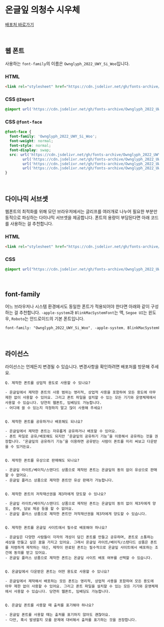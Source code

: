 # 온글잎 의청수 시우체

[배포처 바로가기](https://www.ownglyph.com/trial/f8d11608-2a12-4e81-8f1b-016d4ba0b266)

&nbsp;

## 웹 폰트

사용하는 `font-family`의 이름은 `Ownglyph_2022_UWY_Si_Woo`입니다.

### HTML

```html
<link rel="stylesheet" href="https://cdn.jsdelivr.net/gh/fonts-archive/Ownglyph_2022_UWY_Si_Woo/Ownglyph_2022_UWY_Si_Woo.css" type="text/css"/>
```

### CSS `@Import`

```css
@import url('https://cdn.jsdelivr.net/gh/fonts-archive/Ownglyph_2022_UWY_Si_Woo/Ownglyph_2022_UWY_Si_Woo.css');
```

### CSS `@font-face`

```css
@font-face {
  font-family: 'Ownglyph_2022_UWY_Si_Woo';
  font-weight: normal;
  font-style: normal;
  font-display: swap;
  src: url('https://cdn.jsdelivr.net/gh/fonts-archive/Ownglyph_2022_UWY_Si_Woo/Ownglyph_2022_UWY_Si_Woo-Rg.woff2') format('woff2'),
        url('https://cdn.jsdelivr.net/gh/fonts-archive/Ownglyph_2022_UWY_Si_Woo/Ownglyph_2022_UWY_Si_Woo-Rg.woff') format('woff'),
        url('https://cdn.jsdelivr.net/gh/fonts-archive/Ownglyph_2022_UWY_Si_Woo/Ownglyph_2022_UWY_Si_Woo-Rg.otf') format('opentype'),
        url('https://cdn.jsdelivr.net/gh/fonts-archive/Ownglyph_2022_UWY_Si_Woo/Ownglyph_2022_UWY_Si_Woo-Rg.ttf') format('truetype');
}
```

&nbsp;

## 다이나믹 서브셋

웹폰트의 최적화를 위해 모던 브라우저에서는 글리프를 여러개로 나누어 필요한 부분만 동적으로 파싱하는 다이나믹 서브셋을 제공합니다. 폰트의 용량이 부담된다면 아래 코드를 사용하는 걸 추천합니다.

### HTML

```html
<link rel="stylesheet" href="https://cdn.jsdelivr.net/gh/fonts-archive/Ownglyph_2022_UWY_Si_Woo/subsets/Ownglyph_2022_UWY_Si_Woo-dynamic-subset.css" type="text/css"/>
```

### CSS

```css
@import url("https://cdn.jsdelivr.net/gh/fonts-archive/Ownglyph_2022_UWY_Si_Woo/subsets/Ownglyph_2022_UWY_Si_Woo-dynamic-subset.css");
```

&nbsp;

## font-family

어느 브라우저나 시스템 환경에서도 동일한 폰트가 적용되어야 한다면 아래와 같이 구성하는 걸 추천합니다. `-apple-system`과 `BlinkMacSystemFont`는 맥, `Segoe UI`는 윈도우, `Roboto`는 안드로이드의 기본 폰트입니다.

```css
font-family: "Ownglyph_2022_UWY_Si_Woo", -apple-system, BlinkMacSystemFont, "Segoe UI",Roboto, Oxygen, Ubuntu, Cantarell, "Open Sans", "Helvetica Neue", sans-serif;
```

&nbsp;

## 라이선스

라이선스는 언제든지 변경될 수 있습니다. 변경사항을 확인하려면 배포처를 방문해 주세요.

```
Q. 제작한 폰트를 상업적 용도로 사용할 수 있나요?

- 온글잎에서 제작한 폰트의 사용 범위는 영리적, 상업적 사용을 포함하여 모든 용도에 아무 제한 없이 사용할 수 있어요. 그리고 폰트 파일을 설치할 수 있는 모든 기기와 운영체제에서 사용할 수 있습니다. 당연히 웹폰트, 임베딩도 가능합니다.
- 어디에 쓸 수 있는지 걱정하지 말고 많이 사용해 주세요!


Q. 제작한 폰트를 공유하거나 배포해도 되나요?

- 온글잎에서 제작한 폰트는 자유롭게 공유하거나 배포할 수 있어요.
- 폰트 파일로 공유/배포해도 되지만 ‘온글잎의 공유하기 기능’을 이용해서 공유하는 것을 권장합니다. ‘온글잎의 공유하기 기능’을 이용하면 공유받는 사람이 폰트를 미리 써보고 다운받을 수 있거든요.


Q. 제작한 폰트를 유상으로 판매해도 되나요?

- 온글잎 라이트/베이직/스탠다드 상품으로 제작된 폰트는 온글잎의 동의 없이 유상으로 판매할 수 없어요.
- 온글잎 플러스 상품으로 제작한 폰트만 유상 판매가 가능합니다.


Q. 제작한 폰트의 저작재산권을 제3자에게 양도할 수 있나요?

- 온글잎 라이트/베이직/스탠다드 상품으로 제작된 폰트는 온글잎의 동의 없이 제3자에게 양도, 증여, 담보 제공 등을 할 수 없어요.
- 온글잎 플러스 상품으로 제작한 폰트만 저작재산권을 제3자에게 양도할 수 있습니다.


Q. 제작한 폰트를 온글잎 사이트에서 필수로 배포해야 하나요?

- 온글잎은 다양한 사람들이 각자의 개성이 담긴 폰트를 만들고 공유하며, 폰트로 소통하는 세상을 만들고 싶은 꿈을 가지고 있어요. 그래서 온글잎 라이트/베이직/스탠다드 상품은 폰트를 저렴하게 제작하는 대신, 제작이 완료된 폰트는 필수적으로 온글잎 사이트에서 배포하는 조건에 동의를 받고 있어요.
- 온글잎 플러스 상품으로 제작한 폰트는 온글잎 사이트 배포 여부를 선택할 수 있습니다.


Q. 온글잎에서 다운받은 폰트는 어떤 용도로 사용할 수 있나요?

- 온글잎에서 제작해서 배포하는 모든 폰트는 영리적, 상업적 사용을 포함하여 모든 용도에 아무 제한 없이 사용할 수 있어요. 그리고 폰트 파일을 설치할 수 있는 모든 기기와 운영체제에서 사용할 수 있습니다. 당연히 웹폰트, 임베딩도 가능합니다.


Q. 온글잎 폰트를 사용할 때 출처를 표기해야 하나요?

- 온글잎 폰트를 사용할 때는 출처를 표기하지 않아도 괜찮아요.
- 다만, 혹시 발생할지 모를 문제에 대비해서 출처를 표기하는 것을 권장합니다.
```
